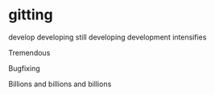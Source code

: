 # gitting
develop
developing
still developing
development intensifies

Tremendous

Bugfixing

Billions and billions and billions

